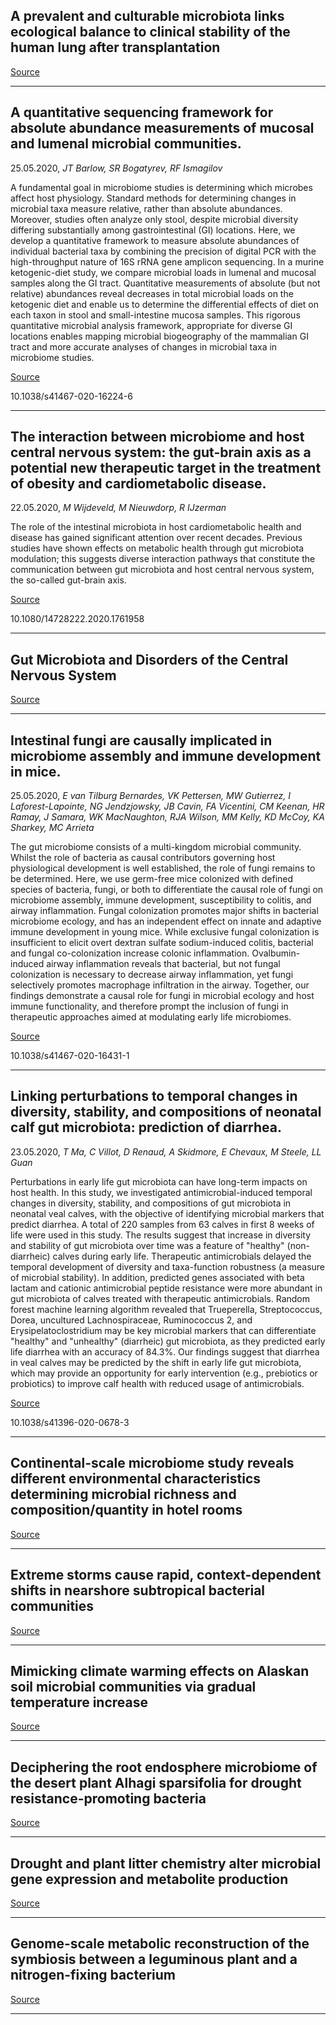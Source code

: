 ## A prevalent and culturable microbiota links ecological balance to clinical stability of the human lung after transplantation

[Source](https://www.biorxiv.org/content/10.1101/2020.05.21.106211v1.abstract?%3Fcollection=)

---

## A quantitative sequencing framework for absolute abundance measurements of mucosal and lumenal microbial communities.
 25.05.2020, _JT Barlow, SR Bogatyrev, RF Ismagilov_


A fundamental goal in microbiome studies is determining which microbes affect host physiology. Standard methods for determining changes in microbial taxa measure relative, rather than absolute abundances. Moreover, studies often analyze only stool, despite microbial diversity differing substantially among gastrointestinal (GI) locations. Here, we develop a quantitative framework to measure absolute abundances of individual bacterial taxa by combining the precision of digital PCR with the high-throughput nature of 16S rRNA gene amplicon sequencing. In a murine ketogenic-diet study, we compare microbial loads in lumenal and mucosal samples along the GI tract. Quantitative measurements of absolute (but not relative) abundances reveal decreases in total microbial loads on the ketogenic diet and enable us to determine the differential effects of diet on each taxon in stool and small-intestine mucosa samples. This rigorous quantitative microbial analysis framework, appropriate for diverse GI locations enables mapping microbial biogeography of the mammalian GI tract and more accurate analyses of changes in microbial taxa in microbiome studies.

[Source](https://www.nature.com/articles/s41467-020-16224-6)

10.1038/s41467-020-16224-6

---

## The interaction between microbiome and host central nervous system: the gut-brain axis as a potential new therapeutic target in the treatment of obesity and cardiometabolic disease.
 22.05.2020, _M Wijdeveld, M Nieuwdorp, R IJzerman_


The role of the intestinal microbiota in host cardiometabolic health and disease has gained significant attention over recent decades. Previous studies have shown effects on metabolic health through gut microbiota modulation; this suggests diverse interaction pathways that constitute the communication between gut microbiota and host central nervous system, the so-called gut-brain axis.

[Source](https://pubmed.ncbi.nlm.nih.gov/32441219/?from_term=microbiota+&from_sort=date&from_pos=3)

10.1080/14728222.2020.1761958

---

## Gut Microbiota and Disorders of the Central Nervous System

[Source](https://pubmed.ncbi.nlm.nih.gov/32441219/?from_term=microbiota+&from_sort=date&from_pos=3)

---

## Intestinal fungi are causally implicated in microbiome assembly and immune development in mice.
 25.05.2020, _E van Tilburg Bernardes, VK Pettersen, MW Gutierrez, I Laforest-Lapointe, NG Jendzjowsky, JB Cavin, FA Vicentini, CM Keenan, HR Ramay, J Samara, WK MacNaughton, RJA Wilson, MM Kelly, KD McCoy, KA Sharkey, MC Arrieta_


The gut microbiome consists of a multi-kingdom microbial community. Whilst the role of bacteria as causal contributors governing host physiological development is well established, the role of fungi remains to be determined. Here, we use germ-free mice colonized with defined species of bacteria, fungi, or both to differentiate the causal role of fungi on microbiome assembly, immune development, susceptibility to colitis, and airway inflammation. Fungal colonization promotes major shifts in bacterial microbiome ecology, and has an independent effect on innate and adaptive immune development in young mice. While exclusive fungal colonization is insufficient to elicit overt dextran sulfate sodium-induced colitis, bacterial and fungal co-colonization increase colonic inflammation. Ovalbumin-induced airway inflammation reveals that bacterial, but not fungal colonization is necessary to decrease airway inflammation, yet fungi selectively promotes macrophage infiltration in the airway. Together, our findings demonstrate a causal role for fungi in microbial ecology and host immune functionality, and therefore prompt the inclusion of fungi in therapeutic approaches aimed at modulating early life microbiomes.

[Source](https://www.nature.com/articles/s41467-020-16431-1)

10.1038/s41467-020-16431-1

---

## Linking perturbations to temporal changes in diversity, stability, and compositions of neonatal calf gut microbiota: prediction of diarrhea.
 23.05.2020, _T Ma, C Villot, D Renaud, A Skidmore, E Chevaux, M Steele, LL Guan_


Perturbations in early life gut microbiota can have long-term impacts on host health. In this study, we investigated antimicrobial-induced temporal changes in diversity, stability, and compositions of gut microbiota in neonatal veal calves, with the objective of identifying microbial markers that predict diarrhea. A total of 220 samples from 63 calves in first 8 weeks of life were used in this study. The results suggest that increase in diversity and stability of gut microbiota over time was a feature of "healthy" (non-diarrheic) calves during early life. Therapeutic antimicrobials delayed the temporal development of diversity and taxa-function robustness (a measure of microbial stability). In addition, predicted genes associated with beta lactam and cationic antimicrobial peptide resistance were more abundant in gut microbiota of calves treated with therapeutic antimicrobials. Random forest machine learning algorithm revealed that Trueperella, Streptococcus, Dorea, uncultured Lachnospiraceae, Ruminococcus 2, and Erysipelatoclostridium may be key microbial markers that can differentiate "healthy" and "unhealthy" (diarrheic) gut microbiota, as they predicted early life diarrhea with an accuracy of 84.3%. Our findings suggest that diarrhea in veal calves may be predicted by the shift in early life gut microbiota, which may provide an opportunity for early intervention (e.g., prebiotics or probiotics) to improve calf health with reduced usage of antimicrobials.

[Source](https://www.nature.com/articles/s41396-020-0678-3)

10.1038/s41396-020-0678-3

---

## Continental-scale microbiome study reveals different environmental characteristics determining microbial richness and composition/quantity in hotel rooms

[Source](https://www.biorxiv.org/content/10.1101/849430v1.abstract)

---

## Extreme storms cause rapid, context-dependent shifts in nearshore subtropical bacterial communities

[Source](https://www.biorxiv.org/content/10.1101/801886v2.abstract?%3Fcollection=)

---

## Mimicking climate warming effects on Alaskan soil microbial communities via gradual temperature increase

[Source](https://www.nature.com/articles/s41598-020-65329-x)

---

## Deciphering the root endosphere microbiome of the desert plant Alhagi sparsifolia for drought resistance-promoting bacteria

[Source](https://aem.asm.org/content/early/2020/03/23/AEM.02863-19.abstract)

---

## Drought and plant litter chemistry alter microbial gene expression and metabolite production

[Source](https://www.nature.com/articles/s41396-020-0683-6)

---

## Genome-scale metabolic reconstruction of the symbiosis between a leguminous plant and a nitrogen-fixing bacterium

[Source](https://www.nature.com/articles/s41467-020-16484-2)

---

